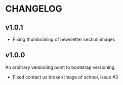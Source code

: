 CHANGELOG
=========

v1.0.1
------

  * Fixing thumbnailing of newsletter section images

v1.0.0
------

An arbitrary versioning point to bootstrap versioning.

  * Fixed contact us broken image of school, issue #3